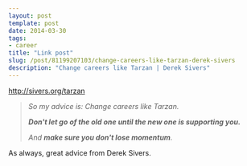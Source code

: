 ```yaml
---
layout: post
template: post
date: 2014-03-30
tags:
- career
title: "Link post"
slug: /post/81199207103/change-careers-like-tarzan-derek-sivers
description: "Change careers like Tarzan | Derek Sivers"
---
```

<http://sivers.org/tarzan>

<blockquote class="link_og_blockquote">
<p><em>So my advice is: Change careers like Tarzan.</em></p>
<p><em><strong>Don't let go of the old one until the new one is supporting you.</strong></em></p>
<p><em>And&nbsp;<strong>make sure you don't lose momentum</strong>.</em></p>
</blockquote>
<p>As always, great advice from Derek Sivers.</p>